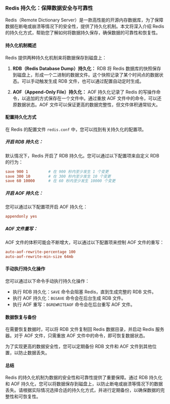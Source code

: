 ### **Redis 持久化：保障数据安全与可靠性**

Redis（Remote Dictionary Server）是一款高性能的开源内存数据库，为了保障数据在断电或崩溃等情况下的安全性，提供了持久化机制。本文将深入介绍 Redis 的持久化方式，帮助您了解如何将数据持久保存，确保数据的可靠性和恢复性。

#### **持久化机制概述**

Redis 提供两种持久化机制来将数据保存到磁盘上：

1. **RDB（Redis Database Dump）持久化：** RDB 将 Redis 数据库的快照保存到磁盘上，形成一个二进制的数据文件。这个快照记录了某个时间点的数据状态。可以手动触发生成 RDB 文件，也可以通过配置自动定时生成。

2. **AOF（Append-Only File）持久化：** AOF 持久化记录了 Redis 的写操作命令，以追加的方式保存在一个文件中。通过重放 AOF 文件中的命令，可以还原数据状态。AOF 文件可以保证更高的数据完整性，但文件体积通常较大。

#### **配置持久化方式**

在 Redis 的配置文件 `redis.conf` 中，您可以找到有关持久化的配置项。

##### **开启 RDB 持久化：**

默认情况下，Redis 开启了 RDB 持久化。您可以通过以下配置项来自定义 RDB 的行为：

```conf
save 900 1         # 在 900 秒内至少发生 1 个变更
save 300 10        # 在 300 秒内至少发生 10 个变更
save 60 10000      # 在 60 秒内至少发生 10000 个变更
```

##### **开启 AOF 持久化：**

您可以通过以下配置项开启 AOF 持久化：

```conf
appendonly yes
```

##### **AOF 文件重写：**

AOF 文件的体积可能会不断增大，可以通过以下配置项来控制 AOF 文件的重写：

```conf
auto-aof-rewrite-percentage 100
auto-aof-rewrite-min-size 64mb
```

#### **手动执行持久化操作**

您可以通过以下命令手动执行持久化操作：

- 执行 RDB 持久化：`SAVE` 命令会阻塞 Redis，直到生成完整的 RDB 文件。
- 执行 AOF 持久化：`BGSAVE` 命令会在后台生成 RDB 文件。
- 执行 AOF 重写：`BGREWRITEAOF` 命令会在后台重写 AOF 文件。

#### **数据恢复与备份**

在需要恢复数据时，可以将 RDB 文件复制回 Redis 数据目录，并启动 Redis 服务器。对于 AOF 文件，只需重放 AOF 文件中的命令，即可恢复数据状态。

为了实现更高的数据安全性，您可以定期备份 RDB 文件和 AOF 文件到其他位置，以防止数据丢失。

#### **总结**

Redis 的持久化机制为数据的安全性和可靠性提供了重要保障。通过 RDB 持久化和 AOF 持久化，您可以将数据保存到磁盘上，以防止断电或崩溃等情况下的数据丢失。请根据实际情况选择合适的持久化方式，并进行定期备份，以确保数据的完整性和可恢复性。